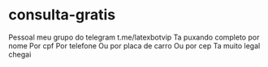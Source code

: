 # consulta-gratis

Pessoal meu grupo do telegram t.me/latexbotvip
Ta puxando completo por nome
Por cpf 
Por telefone 
Ou por placa de carro 
Ou por cep
Ta muito legal chegai
